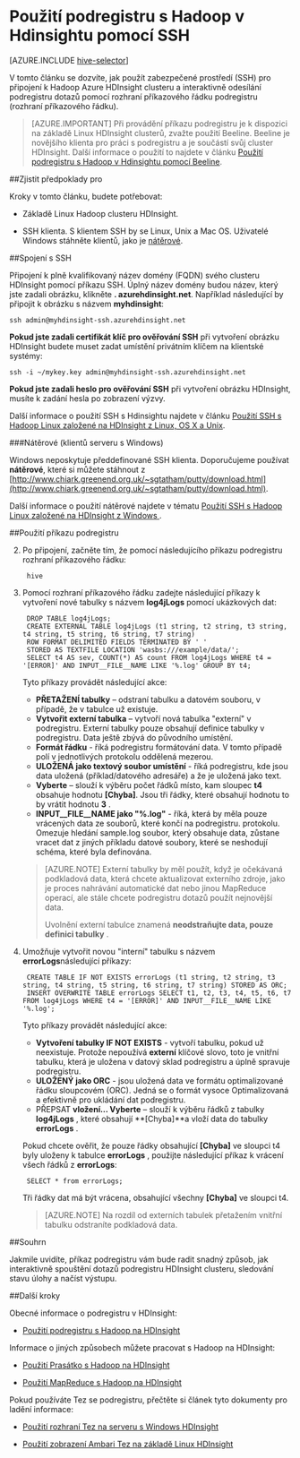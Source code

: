 <properties
   pageTitle="Pomocí prostředí podregistru v HDInsight (Hadoop) | Microsoft Azure"
   description="Naučte se používat prostředí podregistru s obrázku na základě Linux HDInsight. Se dozvíte, jak se připojit k obrázku HDInsight pomocí SSh a pak pomocí prostředí podregistru můžete interaktivně spouštění dotazů."
   services="hdinsight"
   documentationCenter=""
   authors="Blackmist"
   manager="jhubbard"
   editor="cgronlun"
    tags="azure-portal"/>

<tags
   ms.service="hdinsight"
   ms.devlang="na"
   ms.topic="article"
   ms.tgt_pltfrm="na"
   ms.workload="big-data"
   ms.date="10/04/2016"
   ms.author="larryfr"/>

# <a name="use-hive-with-hadoop-in-hdinsight-with-ssh"></a>Použití podregistru s Hadoop v Hdinsightu pomocí SSH

[AZURE.INCLUDE [hive-selector](../../includes/hdinsight-selector-use-hive.md)]

V tomto článku se dozvíte, jak použít zabezpečené prostředí (SSH) pro připojení k Hadoop Azure HDInsight clusteru a interaktivně odesílání podregistru dotazů pomocí rozhraní příkazového řádku podregistru (rozhraní příkazového řádku).

> [AZURE.IMPORTANT] Při provádění příkazu podregistru je k dispozici na základě Linux HDInsight clusterů, zvažte použití Beeline. Beeline je novějšího klienta pro práci s podregistru a je součástí svůj cluster HDInsight. Další informace o použití to najdete v článku [Použití podregistru s Hadoop v Hdinsightu pomocí Beeline](hdinsight-hadoop-use-hive-beeline.md).

##<a id="prereq"></a>Zjistit předpoklady pro

Kroky v tomto článku, budete potřebovat:

* Základě Linux Hadoop clusteru HDInsight.

* SSH klienta. S klientem SSH by se Linux, Unix a Mac OS. Uživatelé Windows stáhněte klientů, jako je [nátěrové](http://www.chiark.greenend.org.uk/~sgtatham/putty/download.html).

##<a id="ssh"></a>Spojení s SSH

Připojení k plně kvalifikovaný název domény (FQDN) svého clusteru HDInsight pomocí příkazu SSH. Úplný název domény budou název, který jste zadali obrázku, klikněte **. azurehdinsight.net**. Například následující by připojit k obrázku s názvem **myhdinsight**:

    ssh admin@myhdinsight-ssh.azurehdinsight.net

**Pokud jste zadali certifikát klíč pro ověřování SSH** při vytvoření obrázku HDInsight budete muset zadat umístění privátním klíčem na klientské systémy:

    ssh -i ~/mykey.key admin@myhdinsight-ssh.azurehdinsight.net

**Pokud jste zadali heslo pro ověřování SSH** při vytvoření obrázku HDInsight, musíte k zadání hesla po zobrazení výzvy.

Další informace o použití SSH s Hdinsightu najdete v článku [Použití SSH s Hadoop Linux založené na HDInsight z Linux, OS X a Unix](hdinsight-hadoop-linux-use-ssh-unix.md).

###<a name="putty-windows-based-clients"></a>Nátěrové (klientů serveru s Windows)

Windows neposkytuje předdefinované SSH klienta. Doporučujeme používat **nátěrové**, které si můžete stáhnout z [http://www.chiark.greenend.org.uk/~sgtatham/putty/download.html](http://www.chiark.greenend.org.uk/~sgtatham/putty/download.html).

Další informace o použití nátěrové najdete v tématu [Použití SSH s Hadoop Linux založené na HDInsight z Windows ](hdinsight-hadoop-linux-use-ssh-windows.md).

##<a id="hive"></a>Použití příkazu podregistru

2. Po připojení, začněte tím, že pomocí následujícího příkazu podregistru rozhraní příkazového řádku:

        hive

3. Pomocí rozhraní příkazového řádku zadejte následující příkazy k vytvoření nové tabulky s názvem **log4jLogs** pomocí ukázkových dat:

        DROP TABLE log4jLogs;
        CREATE EXTERNAL TABLE log4jLogs (t1 string, t2 string, t3 string, t4 string, t5 string, t6 string, t7 string)
        ROW FORMAT DELIMITED FIELDS TERMINATED BY ' '
        STORED AS TEXTFILE LOCATION 'wasbs:///example/data/';
        SELECT t4 AS sev, COUNT(*) AS count FROM log4jLogs WHERE t4 = '[ERROR]' AND INPUT__FILE__NAME LIKE '%.log' GROUP BY t4;

    Tyto příkazy provádět následující akce:

    * **PŘETAŽENÍ tabulky** – odstraní tabulku a datovém souboru, v případě, že v tabulce už existuje.
    * **Vytvořit externí tabulka** – vytvoří nová tabulka "externí" v podregistru. Externí tabulky pouze obsahují definice tabulky v podregistru. Data ještě zbývá do původního umístění.
    * **Formát řádku** - říká podregistru formátování data. V tomto případě polí v jednotlivých protokolu oddělená mezerou.
    * **ULOŽENÁ jako textový soubor umístění** - říká podregistru, kde jsou data uložená (příklad/datového adresáře) a že je uložená jako text.
    * **Vyberte** – slouží k výběru počet řádků místo, kam sloupec **t4** obsahuje hodnotu **[Chyba]**. Jsou tři řádky, které obsahují hodnotu to by vrátit hodnotu **3** .
    * **INPUT__FILE__NAME jako "%.log"** - říká, která by měla pouze vrácených data ze souborů, které končí na podregistru. protokolu. Omezuje hledání sample.log soubor, který obsahuje data, zůstane vracet dat z jiných příkladu datové soubory, které se neshodují schéma, které byla definována.

    > [AZURE.NOTE] Externí tabulky by měl použít, když je očekávaná podkladová data, která chcete aktualizovat externího zdroje, jako je proces nahrávání automatické dat nebo jinou MapReduce operací, ale stále chcete podregistru dotazů použít nejnovější data.
    >
    > Uvolnění externí tabulce znamená **neodstraňujte data, pouze definici tabulky** .

4. Umožňuje vytvořit novou "interní" tabulku s názvem **errorLogs**následující příkazy:

        CREATE TABLE IF NOT EXISTS errorLogs (t1 string, t2 string, t3 string, t4 string, t5 string, t6 string, t7 string) STORED AS ORC;
        INSERT OVERWRITE TABLE errorLogs SELECT t1, t2, t3, t4, t5, t6, t7 FROM log4jLogs WHERE t4 = '[ERROR]' AND INPUT__FILE__NAME LIKE '%.log';

    Tyto příkazy provádět následující akce:

    * **Vytvoření tabulky IF NOT EXISTS** - vytvoří tabulku, pokud už neexistuje. Protože nepoužívá **externí** klíčové slovo, toto je vnitřní tabulku, která je uložena v datový sklad podregistru a úplně spravuje podregistru.
    * **ULOŽENÝ jako ORC** - jsou uložená data ve formátu optimalizované řádku sloupcovém (ORC). Jedná se o formát vysoce Optimalizovaná a efektivně pro ukládání dat podregistru.
    * PŘEPSAT **vložení... Vyberte** – slouží k výběru řádků z tabulky **log4jLogs** , které obsahují **[Chyba]**a vloží data do tabulky **errorLogs** .

    Pokud chcete ověřit, že pouze řádky obsahující **[Chyba]** ve sloupci t4 byly uloženy k tabulce **errorLogs** , použijte následující příkaz k vrácení všech řádků z **errorLogs**:

        SELECT * from errorLogs;

    Tři řádky dat má být vrácena, obsahující všechny **[Chyba]** ve sloupci t4.

    > [AZURE.NOTE] Na rozdíl od externích tabulek přetažením vnitřní tabulku odstraníte podkladová data.

##<a id="summary"></a>Souhrn

Jakmile uvidíte, příkaz podregistru vám bude radit snadný způsob, jak interaktivně spouštění dotazů podregistru HDInsight clusteru, sledování stavu úlohy a načíst výstupu.

##<a id="nextsteps"></a>Další kroky

Obecné informace o podregistru v HDInsight:

* [Použití podregistru s Hadoop na HDInsight](hdinsight-use-hive.md)

Informace o jiných způsobech můžete pracovat s Hadoop na HDInsight:

* [Použití Prasátko s Hadoop na HDInsight](hdinsight-use-pig.md)

* [Použití MapReduce s Hadoop na HDInsight](hdinsight-use-mapreduce.md)

Pokud používáte Tez se podregistru, přečtěte si článek tyto dokumenty pro ladění informace:

* [Použití rozhraní Tez na serveru s Windows HDInsight](hdinsight-debug-tez-ui.md)

* [Použití zobrazení Ambari Tez na základě Linux HDInsight](hdinsight-debug-ambari-tez-view.md)

[hdinsight-sdk-documentation]: http://msdnstage.redmond.corp.microsoft.com/library/dn479185.aspx

[azure-purchase-options]: http://azure.microsoft.com/pricing/purchase-options/
[azure-member-offers]: http://azure.microsoft.com/pricing/member-offers/
[azure-free-trial]: http://azure.microsoft.com/pricing/free-trial/

[apache-tez]: http://tez.apache.org
[apache-hive]: http://hive.apache.org/
[apache-log4j]: http://en.wikipedia.org/wiki/Log4j
[hive-on-tez-wiki]: https://cwiki.apache.org/confluence/display/Hive/Hive+on+Tez
[import-to-excel]: http://azure.microsoft.com/documentation/articles/hdinsight-connect-excel-power-query/


[hdinsight-use-oozie]: hdinsight-use-oozie.md
[hdinsight-analyze-flight-data]: hdinsight-analyze-flight-delay-data.md

[putty]: http://www.chiark.greenend.org.uk/~sgtatham/putty/download.html

[hdinsight-provision]: hdinsight-provision-clusters.md
[hdinsight-submit-jobs]: hdinsight-submit-hadoop-jobs-programmatically.md
[hdinsight-upload-data]: hdinsight-upload-data.md



[powershell-here-strings]: http://technet.microsoft.com/library/ee692792.aspx


[img-hdi-hive-powershell-output]: ./media/hdinsight-use-hive/HDI.Hive.PowerShell.Output.png

